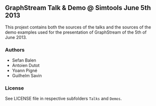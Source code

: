 ## GraphStream Talk & Demo @ Simtools June 5th 2013

This projext contains both the sources of the talks and the sources of the demo examples used for the presentation of GraphStream of the 5th of June 2013. 

### Authors

- Sefan Balen
- Antoien Dutot
- Yoann Pigné
- Guilhelm Savin

### License

See LICENSE file in respective subfolders ```Talks``` and ```Demos```.
